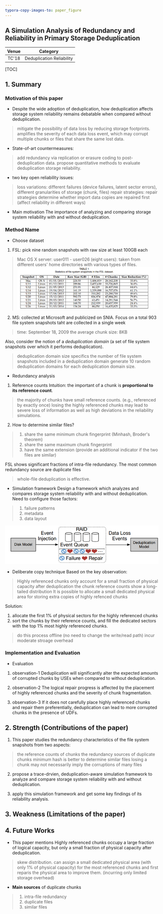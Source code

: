 ```yaml
---
typora-copy-images-to: paper_figure
---
```

A Simulation Analysis of Redundancy and Reliability in Primary Storage Deduplication
------------------------------------------
|           Venue            |       Category       |
| :------------------------: | :------------------: |
| TC'18 | Deduplication Reliability |
[TOC]

## 1. Summary
### Motivation of this paper
- Despite the wide adoption of deduplication, how deduplication affects storage system reliability remains debatable when compared without deduplication. 
> mitigate the possibility of data loss by reducing storage footprints. 
> amplifies the severity of each data loss event, which may corrupt multiple chunks or files that share the same lost data.

- State-of-art countermeasures:
> add redundancy via replication or erasure coding to post-deduplication data.
> propose quantitative methods to evaluate deduplication storage reliability.

- two key open reliability issues:
> loss variations: different failures (device failures, latent sector errors), different granularities of storage (chunk, files)
> repair strategies: repair strategies determine whether import data copies are repaired first (affect reliability in different ways)

- Main motivation
The importance of analyzing and comparing storage system reliability with and without deduplication.

### Method Name
- Choose dataset
1. FSL: 
pick nine random snapshots with raw size at least 100GB each 
> Mac OS X server: 
> user011 - user026 (eight users): taken from different users' home directories with various types of files.
> ![1564405750463](paper_figure/1564405750463.png)

2. MS:
collected at Microsoft and publicized on SNIA. Focus on a total 903 file system snapshots taht are collected in a single week 
> time: September 18, 2009
> the average chunk size: 8KB

Also, consider the notion of a *deduplication domain* (a set of file system snapshots over which it performs deduplication).
> deduplication domain size specifics the number of file system snapshots included in a deduplication domain
> generate 10 random deduplication domains for each deduplication domain size.


- Redundancy analysis
1. Reference counts 
Intuition: the important of a chunk is **proportional to its reference count**. 
> the majority of chunks have small reference counts. (e.g., referenced by exactly once)
> losing the highly referenced chunks may lead to severe loss of information as well as high deviations in the reliability simulations.

2. How to determine similar files?
> 1. share the same minimum chunk fingerprint (Minhash, Broder's theorem)
> 2. share the same maximum chunk fingerprint 
> 3. have the same extension (provide an additional indicator if the two files are similar)

FSL shows significant fractions of intra-file redundancy.
The most common redundancy source are duplicate files 
> whole-file deduplication is effective.

- Simulation framework
Design a framework which analyzes and compares storage system reliability with and without deduplication. Need to configure those factors:
> 1. failure patterns
> 2. metadata
> 3. data layout


![1564457932100](paper_figure/1564457932100.png)

- Deliberate copy technique
Based on the key observation:
> Highly referenced chunks only account for a small fraction of physical capacity after deduplication
> the chunk reference counts show a long-tailed distribution
> It is possible to allocate a small dedicated physical area for storing extra copies of highly refenced chunks 

Solution: 
1. allocate the first 1% of physical sectors for the highly referenced chunks
2. sort the chunks by their reference counts, and fill the dedicated sectors with the top 1% most highly referenced chunks.
> do this process offline (no need to change the write/read path)
> incur moderate stroage overhead


### Implementation and Evaluation
- Evaluation
1. observation-1
Deduplication will significantly alter the expected amounts of corrupted chunks by USEs when compared to without deduplication.

2. observation-2
The logical repair progress is affected by the placement of highly referenced chunks and the severity of chunk fragmentation.

3. observation-3
If it does not carefully place highly referenced chunks and repair them preferentially, deduplication can lead to more corrupted chunks in the presence of UDFs.


## 2. Strength (Contributions of the paper)
1. This paper studies the redundancy characteristics of the file system snapshots from two aspects:
> the reference counts of chunks
> the redundancy sources of duplicate chunks
> minimum hash is better to determine similar files 
> losing a chunk may not necessarily imply the corruptions of many files 

2. propose a trace-drvien, deduplication-aware simulation framework to analyze and compare storage system reliability with and without deduplication.

3. apply this simulation framework and get some key findings of its reliability analysis.

## 3. Weakness (Limitations of the paper)

## 4. Future Works
- This paper mentions 
Highly referenced chunks occupy a large fraction of logical capacity, but only a small fraction of physical capacity after deduplication.
> skew distribution.
> can assign a small dedicated physical area (with only 1% of physical capacity) for the most referenced chunks and first reparis the physical area to improve them. (incurring only limited storage overhead)

- **Main sources** of duplicate chunks
> 1. intra-file redundancy
> 2. duplicate files
> 3. similar files 
